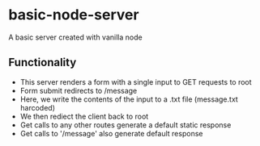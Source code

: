 # basic-node-server

A basic server created with vanilla node

## Functionality

- This server renders a form with a single input to GET requests to root
- Form submit redirects to /message
- Here, we write the contents of the input to a .txt file (message.txt harcoded)
- We then rediect the client back to root
- Get calls to any other routes generate a default static response
- Get calls to '/message' also generate default response
